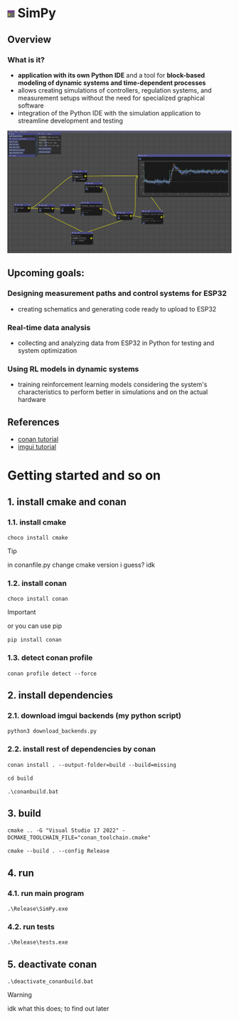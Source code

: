 # ![icon_v3.png](assets/app_icons/icon_v3.png) SimPy

## Overview
### What is it?
- **application with its own Python IDE** and a tool for **block-based modeling of dynamic systems and time-dependent processes**
- allows creating simulations of controllers, regulation systems, and measurement setups without the need for specialized graphical software
- integration of the Python IDE with the simulation application to streamline development and testing

![github_photo.jpg](assets/github_photo.jpg)

## Upcoming goals:
### **Designing measurement paths and control systems for ESP32**
- creating schematics and generating code ready to upload to ESP32
### **Real-time data analysis**
- collecting and analyzing data from ESP32 in Python for testing and system optimization
### **Using RL models in dynamic systems**
- training reinforcement learning models considering the system's characteristics to perform better in simulations and on the actual hardware

## References
- [conan tutorial](https://docs.conan.io/2/tutorial/consuming_packages/the_flexibility_of_conanfile_py.html)
- [imgui tutorial](https://thescienceofcode.com/imgui-quickstart/)

# Getting started and so on
## 1. install cmake and conan
### 1.1. install cmake
```
choco install cmake
```
> [!TIP]
> in conanfile.py change cmake version i guess? idk

### 1.2. install conan
```
choco install conan
```
> [!IMPORTANT]
> or you can use pip
```
pip install conan
```

### 1.3. detect conan profile
```
conan profile detect --force
```

## 2. install dependencies
### 2.1. download imgui backends (my python script)
```
python3 download_backends.py
```
### 2.2. install rest of dependencies by conan
```
conan install . --output-folder=build --build=missing
```
```
cd build
```
```
.\conanbuild.bat
```

## 3. build
```
cmake .. -G "Visual Studio 17 2022" -DCMAKE_TOOLCHAIN_FILE="conan_toolchain.cmake"
```
```
cmake --build . --config Release
```

## 4. run
### 4.1. run main program
```
.\Release\SimPy.exe
```
### 4.2. run tests
```
.\Release\tests.exe
```

## 5. deactivate conan
```
.\deactivate_conanbuild.bat
```
> [!WARNING]
> idk what this does; to find out later
